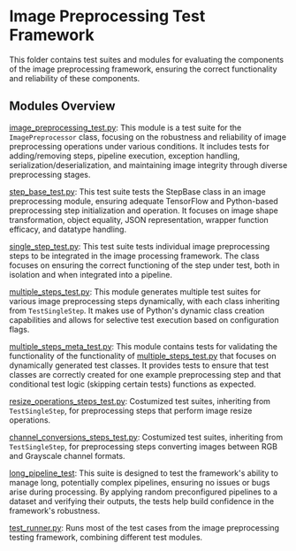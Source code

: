 # Image Preprocessing Test Framework
This folder contains test suites and modules for evaluating the components of the image preprocessing framework, ensuring the correct functionality and reliability of these components.

## Modules Overview

[image_preprocessing_test.py](image_preprocessing_test.py): This module is a test suite for the `ImagePreprocessor` class, focusing on the robustness and reliability of image preprocessing operations under various conditions. It includes tests for adding/removing steps, pipeline execution, exception handling, serialization/deserialization, and maintaining image integrity through diverse preprocessing stages.

[step_base_test.py](./step_base_test.py): This test suite tests the StepBase class in an image preprocessing module, ensuring adequate TensorFlow and Python-based preprocessing step initialization and operation. It focuses on image shape transformation, object equality, JSON representation, wrapper function efficacy, and datatype handling.

[single_step_test.py](./single_step_test.py): This test suite tests individual image preprocessing steps to be integrated in the image processing framework. The class focuses on ensuring the correct 
    functioning of the step under test, both in isolation and when integrated into a pipeline. 

[multiple_steps_test.py](./multiple_steps_test.py): This module generates multiple test suites for various image preprocessing steps dynamically, with each class inheriting from `TestSingleStep`. It makes use of Python's dynamic class creation capabilities and allows for selective test execution based on configuration flags.

[multiple_steps_meta_test.py](./multiple_steps_meta_test.py): This module contains tests for validating the functionality of the functionality of [multiple_steps_test.py](./multiple_steps_test.py) that focuses on dynamically generated test classes. It provides tests to ensure that test classes are correctly created for one example preprocessing step and that conditional test logic (skipping certain tests) functions as expected.

[resize_operations_steps_test.py](./resize_operations_steps_test.py): Costumized test suites, inheriting from `TestSingleStep`, for preprocessing steps that perform image resize operations.

[channel_conversions_steps_test.py](./channel_conversions_steps_test.py): Costumized test suites, inheriting from `TestSingleStep`, for preprocessing steps converting images between RGB and Grayscale channel formats.

[long_pipeline_test](./long_pipeline_test.py): This suite is designed to test the framework's ability to manage long, potentially complex pipelines, ensuring no issues or bugs arise during processing. By applying random preconfigured pipelines to a dataset and verifying their outputs, the tests help build confidence in the framework's robustness. 

[test_runner.py](./test_runner.py): Runs most of the test cases from the image preprocessing testing framework, combining different test modules.
